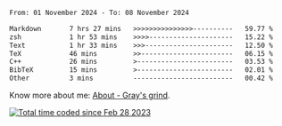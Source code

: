 <!--START_SECTION:waka-->

```txt
From: 01 November 2024 - To: 08 November 2024

Markdown       7 hrs 27 mins   >>>>>>>>>>>>>>>----------   59.77 %
zsh            1 hr 53 mins    >>>>---------------------   15.22 %
Text           1 hr 33 mins    >>>----------------------   12.50 %
TeX            46 mins         >>-----------------------   06.15 %
C++            26 mins         >------------------------   03.53 %
BibTeX         15 mins         >------------------------   02.01 %
Other          3 mins          -------------------------   00.42 %
```

<!--END_SECTION:waka-->

<!-- [![grayxu's github stats](https://github-readme-stats.vercel.app/api?username=grayxu&count_private=true&show_icons=true)](https://github.com/grayxu) -->

Know more about me: [About - Gray's grind](https://www.grayxu.cn/).
<p align="left">
  <a href="https://wakatime.com/@c69eb31e-43a1-463f-8968-c3449e386f57"><img src="https://wakatime.com/badge/user/c69eb31e-43a1-463f-8968-c3449e386f57.svg" title="Total time coded since Feb 28 2023" /></a>
</p>

